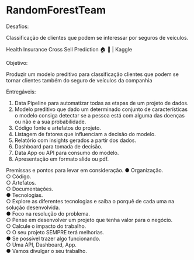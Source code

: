 # RandomForestTeam

Desafios:

Classificação de clientes que podem se interessar por 
seguros de veículos.

Health Insurance Cross Sell Prediction 🏠 🏥 | Kaggle

Objetivo:

Produzir um modelo preditivo para classificação clientes que 
podem se tornar clientes também do seguro de veículos da 
companhia

Entregáveis:

1. Data Pipeline para automatizar todas as etapas de 
um projeto de dados.
2. Modelo preditivo que dado um determinado 
conjunto de características o modelo consiga 
detectar se a pessoa está com alguma das doenças 
ou não e a sua probabilidade.
3. Código fonte e artefatos do projeto.
4. Listagem de fatores que influenciam a decisão do 
modelo.
5. Relatório com insights gerados a partir dos dados.
6. Dashboard para tomada de decisão.
7. Data App ou API para consumo do modelo.
8. Apresentação em formato slide ou pdf.

Premissas e pontos para levar em consideração.
● Organização.  
○ Código.  
○ Artefatos.  
○ Documentações.  
● Tecnologias.  
○ Explore as diferentes tecnologias e saiba o 
porquê de cada uma na solução desenvolvida.  
● Foco na resolução do problema.  
○ Pense em desenvolver um projeto que tenha 
valor para o negócio.  
○ Calcule o impacto do trabalho.  
○ O seu projeto SEMPRE terá melhorias.  
● Se possível trazer algo funcionando.  
○ Uma API, Dashboard, App.  
● Vamos divulgar o seu trabalho.  

